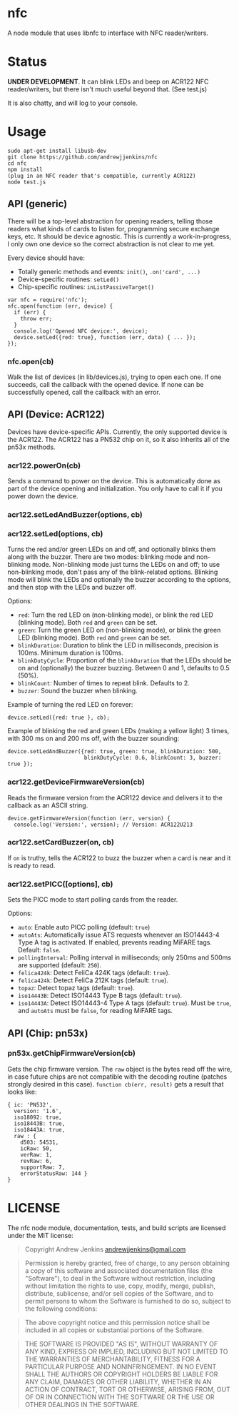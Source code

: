 nfc
===

A node module that uses libnfc to interface with NFC reader/writers.

Status
======

**UNDER DEVELOPMENT**.  It can blink LEDs and beep on ACR122 NFC
reader/writers, but there isn't much useful beyond that.  (See test.js)

It is also chatty, and will log to your console.

Usage
=====

```
sudo apt-get install libusb-dev
git clone https://github.com/andrewjjenkins/nfc
cd nfc
npm install
(plug in an NFC reader that's compatible, currently ACR122)
node test.js
```

## API (generic)

There will be a top-level abstraction for opening readers, telling those
readers what kinds of cards to listen for, programming secure exchange keys,
etc.  It should be device agnostic.  This is currently a work-in-progress, I
only own one device so the correct abstraction is not clear to me yet.

Every device should have:

- Totally generic methods and events: `init()`, `.on('card', ...)`
- Device-specific routines: `setLed()`
- Chip-specific routines: `inListPassiveTarget()`

```
var nfc = require('nfc');
nfc.open(function (err, device) {
  if (err) {
    throw err;
  }
  console.log('Opened NFC device:', device);
  device.setLed({red: true}, function (err, data) { ... });
});
```

### nfc.open(cb)

Walk the list of devices (in lib/devices.js), trying to open each one.  If
one succeeds, call the callback with the opened device.  If none can be
successfully opened, call the callback with an error.

## API (Device: ACR122)

Devices have device-specific APIs.  Currently, the only supported device is the
ACR122.  The ACR122 has a PN532 chip on it, so it also inherits all of the
pn53x methods.

### acr122.powerOn(cb)

Sends a command to power on the device.  This is automatically done as part of
the device opening and initialization.  You only have to call it if you power
down the device.

### acr122.setLedAndBuzzer(options, cb)
### acr122.setLed(options, cb)

Turns the red and/or green LEDs on and off, and optionally blinks them along
with the buzzer.  There are two modes: blinking mode and non-blinking mode.
Non-blinking mode just turns the LEDs on and off; to use non-blinking mode,
don't pass any of the blink-related options.  Blinking mode will blink the LEDs
and optionally the buzzer according to the options, and then stop with the LEDs
and buzzer off.

Options:

- `red`: Turn the red LED on (non-blinking mode), or blink the red LED
  (blinking mode).  Both `red` and `green` can be set.
- `green`: Turn the green LED on (non-blinking mode), or blink the green LED
  (blinking mode).  Both `red` and `green` can be set.
- `blinkDuration`: Duration to blink the LED in milliseconds, precision is
  100ms.  Minimum duration is 100ms.
- `blinkDutyCycle`: Proportion of the `blinkDuration` that the LEDs should be
  on and (optionally) the buzzer buzzing.  Between 0 and 1, defaults to 0.5
(50%).
- `blinkCount`: Number of times to repeat blink.  Defaults to 2.
- `buzzer`: Sound the buzzer when blinking.

Example of turning the red LED on forever:

    device.setLed({red: true }, cb);

Example of blinking the red and green LEDs (making a yellow light) 3 times,
with 300 ms on and 200 ms off, with the buzzer sounding:

    device.setLedAndBuzzer({red: true, green: true, blinkDuration: 500,
                            blinkDutyCycle: 0.6, blinkCount: 3, buzzer: true });

### acr122.getDeviceFirmwareVersion(cb)

Reads the firmware version from the ACR122 device and delivers it to the
callback as an ASCII string.

    device.getFirmwareVersion(function (err, version) {
      console.log('Version:', version); // Version: ACR122U213

### acr122.setCardBuzzer(on, cb)

If `on` is truthy, tells the ACR122 to buzz the buzzer when a card is near and
it is ready to read.

### acr122.setPICC([options], cb)

Sets the PICC mode to start polling cards from the reader.

Options:

- `auto`: Enable auto PICC polling (default: `true`)
- `autoAts`: Automatically issue ATS requests whenever an ISO14443-4 Type A tag
  is activated.  If enabled, prevents reading MiFARE tags.  Default: `false`.
- `pollingInterval`: Polling interval in milliseconds; only 250ms and 500ms are
  supported (default: `250`).
- `felica424k`: Detect FeliCa 424K tags (default: `true`).
- `felica424k`: Detect FeliCa 212K tags (default: `true`).
- `topaz`: Detect topaz tags (default: `true`).
- `iso14443B`: Detect ISO14443 Type B tags (default: `true`).
- `iso14443A`: Detect ISO14443-4 Type A tags (default: `true`).  Must be
  `true`, and `autoAts` must be `false`, for reading MiFARE tags.

## API (Chip: pn53x)

### pn53x.getChipFirmwareVersion(cb)

Gets the chip firmware version.  The `raw` object is the bytes read off the
wire, in case future chips are not compatible with the decoding routine
(patches strongly desired in this case).  `function cb(err, result)` gets a
result that looks like:

    { ic: 'PN532',
      version: '1.6',
      iso18092: true,
      iso18443B: true,
      iso18443A: true,
      raw : {
        d503: 54531,
        icRaw: 50,
        verRaw: 1,
        revRaw: 6,
        supportRaw: 7,
        errorStatusRaw: 144 }
    }

LICENSE
=======
The nfc node module, documentation, tests, and build scripts are licensed
under the MIT license:

> Copyright Andrew Jenkins <andrewjjenkins@gmail.com>
  
> Permission is hereby granted, free of charge, to any person obtaining a copy
  of this software and associated documentation files (the "Software"), to deal
  in the Software without restriction, including without limitation the rights
  to use, copy, modify, merge, publish, distribute, sublicense, and/or sell
  copies of the Software, and to permit persons to whom the Software is
  furnished to do so, subject to the following conditions:
  
> The above copyright notice and this permission notice shall be included in
  all copies or substantial portions of the Software.
  
> THE SOFTWARE IS PROVIDED "AS IS", WITHOUT WARRANTY OF ANY KIND, EXPRESS OR
  IMPLIED, INCLUDING BUT NOT LIMITED TO THE WARRANTIES OF MERCHANTABILITY,
  FITNESS FOR A PARTICULAR PURPOSE AND NONINFRINGEMENT. IN NO EVENT SHALL THE
  AUTHORS OR COPYRIGHT HOLDERS BE LIABLE FOR ANY CLAIM, DAMAGES OR OTHER
  LIABILITY, WHETHER IN AN ACTION OF CONTRACT, TORT OR OTHERWISE, ARISING FROM,
  OUT OF OR IN CONNECTION WITH THE SOFTWARE OR THE USE OR OTHER DEALINGS IN
  THE SOFTWARE.
